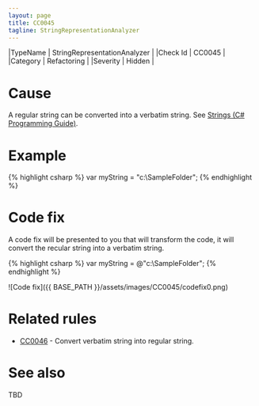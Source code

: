 ```yaml
---
layout: page
title: CC0045
tagline: StringRepresentationAnalyzer
---
```


|TypeName | StringRepresentationAnalyzer |
|Check Id | CC0045 |
|Category | Refactoring |
|Severity | Hidden |

# Cause

A regular string can be converted into a verbatim string. See [Strings (C# Programming Guide)](https://msdn.microsoft.com/en-us/library/ms228362.aspx).

# Example

{% highlight csharp %}
var myString = "c:\\SampleFolder";
{% endhighlight %}

# Code fix

A code fix will be presented to you that will transform the code, it will convert the recular string into a verbatim string.

{% highlight csharp %}
var myString = @"c:\SampleFolder";
{% endhighlight %}

![Code fix]({{ BASE_PATH }}/assets/images/CC0045/codefix0.png)

# Related rules

* [CC0046](CC0046.html) - Convert verbatim string into regular string.

# See also

TBD
